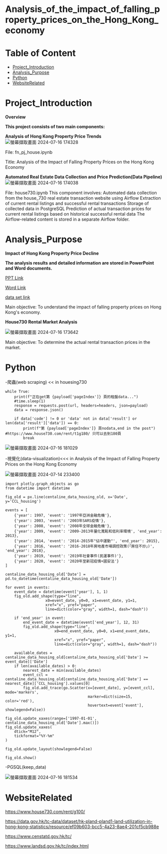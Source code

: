 # Analysis_of_the_impact_of_falling_property_prices_on_the_Hong_Kong_economy

# Table of Content
* [Project_Introduction](#Project_Introduction)
* [Analysis_Purpose](#Analysis_Purpose)
* [Python](#Python)
* [WebsiteRelated](#WebsiteRelated)


# Project_Introduction
 **Overview**

**This project consists of two main components:**

**Analysis of Hong Kong Property Price Trends**
![螢幕擷取畫面 2024-07-16 174328](https://github.com/user-attachments/assets/cc3e8819-1c0d-4536-8560-5a29b9a3160d)


File: fn_pj_house.ipynb

Title: Analysis of the Impact of Falling Property Prices on the Hong Kong Economy

**Automated Real Estate Data Collection and Price Prediction(Data Pipeline)**
![螢幕擷取畫面 2024-07-16 174038](https://github.com/user-attachments/assets/72b3127d-efca-46d6-ad3e-86c82937a3e5)

File: house730.ipynb
This component involves:
Automated data collection from the house_730 real estate transaction website using Airflow
Extraction of current rental listings and successful rental transactions
Storage of collected data in PostgreSQL
Prediction of actual transaction prices for current rental listings based on historical successful rental data
The Airflow-related content is stored in a separate Airflow folder.

# Analysis_Purpose

**Impact of Hong Kong Property Price Decline**

**The analysis results and detailed information are stored in PowerPoint and Word documents.**

[PPT Link](https://github.com/ryanng9672/Analysis_of_the_impact_of_falling_property_prices_on_the_Hong_Kong_economy/blob/master/up_to_git_pj/Final%20Project_ppt.pptx)

[Word Link](https://github.com/ryanng9672/Analysis_of_the_impact_of_falling_property_prices_on_the_Hong_Kong_economy/blob/master/up_to_git_pj/Final%20Project_word.docx)

[data set link](https://github.com/ryanng9672/Analysis_of_the_impact_of_falling_property_prices_on_the_Hong_Kong_economy/blob/master/up_to_git_pj/Final_Project_data.zip)

Main objective: To understand the impact of falling property prices on Hong Kong's economy.

**House730 Rental Market Analysis**

![螢幕擷取畫面 2024-07-16 173642](https://github.com/user-attachments/assets/6747696c-cdbf-4d72-bc40-44fede5b5a28)


Main objective: To determine the actual rental transaction prices in the market.

# Python
-爬蟲(web scraping) << in houesing730
```shell
while True:
    print(f"正在get第 {payload['pageIndex']} 頁的租盤data...")
    #time.sleep(1) 
    response = requests.post(url, headers=headers, json=payload)
    data = response.json()
    
    if data['code'] != 0 or 'data' not in data['result'] or len(data['result']['data']) == 0:
        print(f"第 {payload['pageIndex']} 頁nodata,end in the post") #https://www.house730.com/rent/t1g180/ 只可以去到180頁
        break
```
![螢幕擷取畫面 2024-07-16 181029](https://github.com/user-attachments/assets/138e1940-bdc5-46d4-a53d-f11a3b5641a1)



-視覺化(data-visualization)<<< in Analysis of the Impact of Falling Property Prices on the Hong Kong Economy

![螢幕擷取畫面 2024-07-14 233400](https://github.com/user-attachments/assets/b9273886-77a0-4cef-85d5-f7b596d58157)

```shell
import plotly.graph_objects as go
from datetime import datetime

fig_old = px.line(centaline_data_housing_old, x='Date', y='CCL_housing')

events = [
    {'year': 1997, 'event': '1997年亞洲金融危機'},
    {'year': 2003, 'event': '2003年SARS疫情'},
    {'year': 2008, 'event': '2008年全球金融危機'},
    {'year': 2009, 'event': '2009-2013年量化寬鬆和低利率環境', 'end_year': 2013},
    {'year': 2014, 'event': '2014-2015年"佔中運動"', 'end_year': 2015},
    {'year': 2016, 'event': '2016-2018年房地產市場調控政策(「房住不炒」)', 'end_year': 2018},
    {'year': 2019, 'event': '2019年社會事件(民運事件)'},
    {'year': 2020, 'event': '2020年至新冠疫情+國安法'}
]

centaline_data_housing_old['Date'] = pd.to_datetime(centaline_data_housing_old['Date'])

for event in events:
    event_date = datetime(event['year'], 1, 1)
    fig_old.add_shape(type="line",
                  x0=event_date, y0=0, x1=event_date, y1=1,
                  xref="x", yref="paper",
                  line=dict(color="gray", width=1, dash="dash"))
    
    if 'end_year' in event:
        end_event_date = datetime(event['end_year'], 12, 31)
        fig_old.add_shape(type="line",
                      x0=end_event_date, y0=0, x1=end_event_date, y1=1,
                      xref="x", yref="paper",
                      line=dict(color="gray", width=1, dash="dash"))
    
    available_dates = centaline_data_housing_old[centaline_data_housing_old['Date'] >= event_date]['Date']
    if len(available_dates) > 0:
        nearest_date = min(available_dates)
        event_ccl = centaline_data_housing_old[centaline_data_housing_old['Date'] == nearest_date]['CCL_housing'].values[0]
        fig_old.add_trace(go.Scatter(x=[event_date], y=[event_ccl], mode='markers', 
                                     marker=dict(size=15, color='red'),
                                     hovertext=event['event'], showlegend=False))

fig_old.update_xaxes(range=['1997-01-01', centaline_data_housing_old['Date'].max()])
fig_old.update_xaxes(
    dtick="M12",  
    tickformat="%Y-%m"  
)

fig_old.update_layout(showlegend=False)

fig_old.show()
```

-PGSQL(keep_data)

![螢幕擷取畫面 2024-07-16 181534](https://github.com/user-attachments/assets/be15d941-a43b-4a73-b28b-0c727b137923)


# WebsiteRelated
https://www.house730.com/rent/g100/

https://data.gov.hk/tc-data/dataset/hk-pland-pland1-land-utilization-in-hong-kong-statistics/resource/ef09b603-bcc5-4a23-8ae4-201cf5cb988e

https://www.censtatd.gov.hk/tc/


https://www.landsd.gov.hk/tc/index.html




